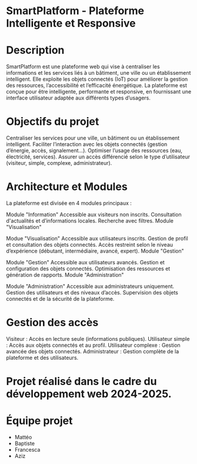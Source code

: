 # SmartPlatform - Plateforme Intelligente et Responsive

# Description
SmartPlatform est une plateforme web qui vise à centraliser les informations et les services liés à un bâtiment, une ville ou un établissement intelligent. Elle exploite les objets connectés (IoT) pour améliorer la gestion des ressources, l’accessibilité et l’efficacité énergétique.
La plateforme est conçue pour être intelligente, performante et responsive, en fournissant une interface utilisateur adaptée aux différents types d’usagers.

# Objectifs du projet
Centraliser les services pour une ville, un bâtiment ou un établissement intelligent.
Faciliter l’interaction avec les objets connectés (gestion d’énergie, accès, signalement…).
Optimiser l’usage des ressources (eau, électricité, services).
Assurer un accès différencié selon le type d’utilisateur (visiteur, simple, complexe, administrateur).

# Architecture et Modules
La plateforme est divisée en 4 modules principaux :

Module "Information"
Accessible aux visiteurs non inscrits.
Consultation d'actualités et d’informations locales.
Recherche avec filtres.
Module "Visualisation"

Modue "Visualisation"
Accessible aux utilisateurs inscrits.
Gestion de profil et consultation des objets connectés.
Accès restreint selon le niveau d’expérience (débutant, intermédiaire, avancé, expert).
Module "Gestion"

Module "Gestion"
Accessible aux utilisateurs avancés.
Gestion et configuration des objets connectés.
Optimisation des ressources et génération de rapports.
Module "Administration"

Module "Administration"
Accessible aux administrateurs uniquement.
Gestion des utilisateurs et des niveaux d’accès.
Supervision des objets connectés et de la sécurité de la plateforme.

# Gestion des accès
Visiteur : Accès en lecture seule (informations publiques).
Utilisateur simple : Accès aux objets connectés et au profil.
Utilisateur complexe : Gestion avancée des objets connectés.
Administrateur : Gestion complète de la plateforme et des utilisateurs.

# Projet réalisé dans le cadre du développement web 2024-2025.

# Équipe projet 
- Mattéo
- Baptiste
- Francesca
- Aziz
